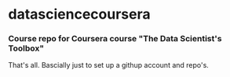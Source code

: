 datasciencecoursera
===================

### Course repo for Coursera course "The Data Scientist's Toolbox"
That's all. Bascially just to set up a githup account and repo's.
